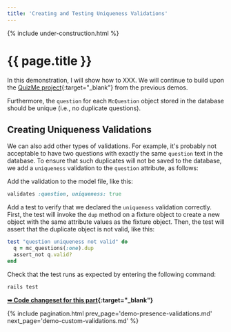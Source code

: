 ```yaml
---
title: 'Creating and Testing Uniqueness Validations'
---
```


{% include under-construction.html %}

# {{ page.title }}

In this demonstration, I will show how to XXX. We will continue to build upon the [QuizMe project](https://github.com/human-se/quiz-me-2020){:target="_blank"} from the previous demos.

Furthermore, the `question` for each `McQuestion` object stored in the database should be unique (i.e., no duplicate questions).


## Creating Uniqueness Validations

We can also add other types of validations. For example, it's probably not acceptable to have two questions with exactly the same `question` text in the database. To ensure that such duplicates will not be saved to the database, we add a `uniqueness` validation to the `question` attribute, as follows:

Add the validation to the model file, like this:

```ruby
validates :question, uniqueness: true
```

Add a test to verify that we declared the `uniqueness` validation correctly. First, the test will invoke the `dup` method on a fixture object to create a new object with the same attribute values as the fixture object. Then, the test will assert that the duplicate object is not valid, like this:

```ruby
test "question uniqueness not valid" do
  q = mc_questions(:one).dup
  assert_not q.valid?
end
```

Check that the test runs as expected by entering the following command:

```bash
rails test
```

**[➥ Code changeset for this part](xxx){:target="_blank"}**

{% include pagination.html prev_page='demo-presence-validations.md' next_page='demo-custom-validations.md' %}
